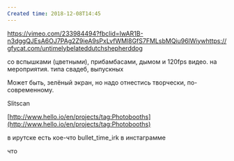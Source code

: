 ```yaml
---
Created time: 2018-12-08T14:45
---
```

https://vimeo.com/233984494?fbclid=IwAR1B-n3dggQJEsA6OJ7PAg2Z9ieA9sPxLvfWMl8GfS7FMLsbMQiu96lWiywhttps://gfycat.com/untimelybelateddutchshepherddog

со вспышками (цветными), прибамбасами, дымом и 120fps видео. на мероприятия. типа свадеб, выпускных

Может быть, зелёный экран, но надо отнестись творчески, по-современному.

Slitscan

[http://www.hello.io/en/projects/tag:Photobooths](http://www.hello.io/en/projects/tag:Photobooths)

в ирутске есть кое-что bullet_time_irk в инстаграмме

что